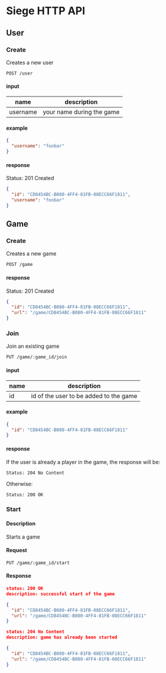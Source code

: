 # Siege HTTP API

## User

### Create

Creates a new user

```
POST /user
```

#### input

name | description
---|---
username | your name during the game

#### example

```json
{
  "username": "foobar"
}
```

#### response

Status: 201 Created

```json
{
  "id": "CD8454BC-B080-4FF4-81FB-08ECC66F1811",
  "username": "foobar"
}
```

## Game

### Create

Creates a new game

```
POST /game
```

#### response

Status: 201 Created

```json
{
  "id": "CD8454BC-B080-4FF4-81FB-08ECC66F1811",
  "url": "/game/CD8454BC-B080-4FF4-81FB-08ECC66F1811"
}
```

### Join

Join an existing game

```
PUT /game/:game_id/join
```

#### input

name | description
---|---
id | id of the user to be added to the game

#### example

```json
{
  "id": "CD8454BC-B080-4FF4-81FB-08ECC66F1811"
}
```

#### response

If the user is already a player in the game, the response will be:

`Status: 204 No Content`

Otherwise:

`Status: 200 OK`

### Start

#### Description

Starts a game

#### Request

```
PUT /game/:game_id/start
```

#### Response

```json
status: 200 OK
description: successful start of the game

{
  "id": "CD8454BC-B080-4FF4-81FB-08ECC66F1811",
  "url": "/game/CD8454BC-B080-4FF4-81FB-08ECC66F1811"
}
```

```json
status: 204 No Content
description: game has already been started

{
  "id": "CD8454BC-B080-4FF4-81FB-08ECC66F1811",
  "url": "/game/CD8454BC-B080-4FF4-81FB-08ECC66F1811"
}
```
